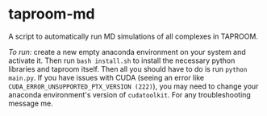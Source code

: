 # taproom-md

A script to automatically run MD simulations of all complexes in TAPROOM.

*To run:* create a new empty anaconda environment on your system and activate it. Then run `bash install.sh` to install the necessary python libraries and taproom itself. Then all you should have to do is run `python main.py`. If you have issues with CUDA (seeing an error like `CUDA_ERROR_UNSUPPORTED_PTX_VERSION (222)`), you may need to change your anaconda environment's version of `cudatoolkit`. For any troubleshooting message me.
